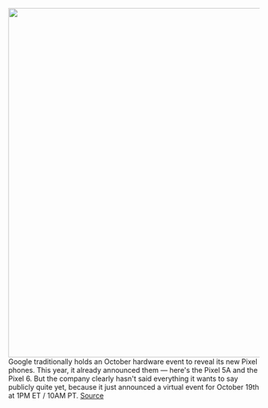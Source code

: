 <img src='https://cdn.vox-cdn.com/thumbor/UA0SQHW8fcTnA7RHaVnFC2oE2ms=/0x0:4096x2150/1200x800/filters:focal(1821x659:2475x1313)/cdn.vox-cdn.com/uploads/chorus_image/image/69954789/FA8qbJ0VQAsbGif.0.jpg' width='700px' /><br/>
Google traditionally holds an October hardware event to reveal its new Pixel phones. This year, it already announced them — here's the Pixel 5A and the Pixel 6. But the company clearly hasn't said everything it wants to say publicly quite yet, because it just announced a virtual event for October 19th at 1PM ET / 10AM PT.
<a href='https://www.theverge.com/2021/10/5/22691850/google-pixel-6-event-2021-fall-announcement'> Source <a/>